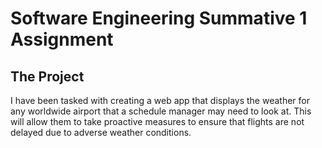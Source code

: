 # Software Engineering Summative 1 Assignment

## The Project
I have been tasked with creating a web app that displays the weather for any worldwide airport that a schedule manager may need to look at. This will allow them to take proactive measures to ensure that flights are not delayed due to adverse weather conditions. 
